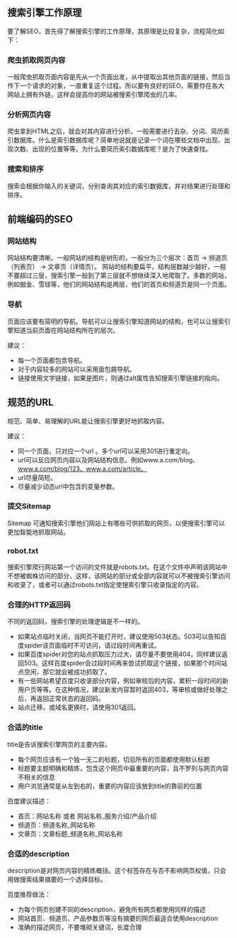 ## 搜索引擎工作原理
要了解SEO，首先得了解搜索引擎的工作原理，其原理是比较复杂，流程简化如下：

### 爬虫抓取网页内容
一般爬虫抓取页面内容是先从一个页面出发，从中提取出其他页面的链接，然后当作下一个请求的对象，一直重复这个过程。所以要有良好的SEO，需要你在各大网站上拥有外链，这样会提高你的网站被搜索引擎爬虫的几率。

### 分析网页内容
爬虫拿到HTML之后，就会对其内容进行分析。一般需要进行去杂、分词、简历索引数据库。什么是索引数据库呢？简单地说就是记录一个词在哪些文档中出现、出现次数、出现的位置等等。为什么要简历索引数据库呢？是为了快速查找。

### 搜索和排序
搜索会根据你输入的关键词，分别查询其对应的索引数据库，并对结果进行处理和排序。

## 前端编码的SEO
### 网站结构
网站结构要清晰。一般网站的结构是树形的，一般分为三个层次：首页 → 频道页（列表页） → 文章页（详情页）。
网站的结构要扁平。结构层数越少越好，一般不要超过三层，搜索引擎一般到了第三层就不想继续深入地爬取了。多数的网站，例如掘金、雪球等，他们的网站结构是两层，他们的首页和频道页是同一个页面。

### 导航
页面应该要有简明的导航。导航可以让搜索引擎知道网站的结构，也可以让搜索引擎知道当前页面在网站结构所在的层次。

建议：

* 每一个页面都包含导航。
* 对于内容较多的网站可以采用面包屑导航。
* 链接使用文字链接，如果是图片，则通过alt属性告知搜索引擎链接的指向。

## 规范的URL
规范、简单、易理解的URL能让搜索引擎更好地抓取内容。

建议：

* 同一个页面，只对应一个url 。多个url可以采用301进行重定向。
* url可以反应网页内容以及网站结构信息。例如www.a.com/blog、www.a.com/blog/123、www.a.com/article。
* url尽量简短。
* 尽量减少动态url中包含的变量参数。

### 提交Sitemap
Sitemap 可通知搜索引擎他们网站上有哪些可供抓取的网页，以便搜索引擎可以更加智能地抓取网站。

### robot.txt
搜索引擎爬行网站第一个访问的文件就是robots.txt。在这个文件中声明该网站中不想被蜘蛛访问的部分，这样，该网站的部分或全部内容就可以不被搜索引擎访问和收录了，或者可以通过robots.txt指定使搜索引擎只收录指定的内容。

### 合理的HTTP返回码
不同的返回码，搜索引擎的处理逻辑是不一样的。

* 如果站点临时关闭，当网页不能打开时，建议使用503状态。503可以告知百度spider该页面临时不可访问，请过段时间再重试。
* 如果百度spider对您的站点抓取压力过大，请尽量不要使用404，同样建议返回503。这样百度spider会过段时间再来尝试抓取这个链接，如果那个时间站点空闲，那它就会被成功抓取了。
* 有一些网站希望百度只收录部分内容，例如审核后的内容，累积一段时间的新用户页等等。在这种情况，建议新发内容暂时返回403，等审核或做好处理之后，再返回正常状态的返回码。
* 站点迁移，或域名更换时，请使用301返回。

### 合适的title
title是告诉搜索引擎网页的主要内容。

* 每个网页应该有一个独一无二的标题，切忌所有的页面都使用默认标题
* 标题要主题明确和精练，包含这个网页中最重要的内容，且不罗列与网页内容不相关的信息
* 用户浏览通常是从左到右的，重要的内容应该放到title的靠前的位置

百度建议描述：

* 首页：网站名称 或者 网站名称_服务介绍/产品介绍
* 频道页：频道名称_网站名称
* 文章页：文章标题_频道名称_网站名称

### 合适的description
description是对网页内容的精练概括。这个标签存在与否不影响网页权值，只会用做搜索结果摘要的一个选择目标。

百度推荐做法：

* 为每个网页创建不同的description，避免所有网页都使用同样的描述
* 网站首页、频道页、产品参数页等没有摘要的网页最适合使用description
* 准确的描述网页，不要堆砌关键词，长度合理
